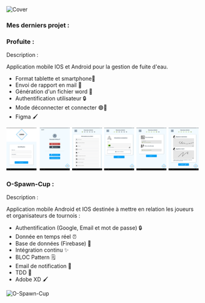 ![Cover](https://github.com/AlexandreMaillot/AlexandreMaillot/blob/main/img/Banniere_Alexandre.png)

### Mes derniers projet :

### Profuite : 

Description : 

Application mobile IOS et Android pour la gestion de fuite d'eau.
- Format tablette et smartphone📱
- Envoi de rapport en mail 📧
- Génération d'un fichier word 📄
- Authentification utilisateur 🔒
- Mode déconnecter et connecter 🟢🔴
- Figma 🖌️


![Profuite](https://github.com/AlexandreMaillot/AlexandreMaillot/blob/main/img/planche_profuite.png)

### O-Spawn-Cup :

Description :

Application mobile Android et IOS destinée à mettre en relation les joueurs et organisateurs de tournois :
- Authentification (Google, Email et mot de passe) 🔒
- Donnée en temps réel ⏰
- Base de données (Firebase) 💾
- Intégration continu ✨
- BLOC Pattern 🗒️
- Email de notification 📧
- TDD 💪
- Adobe XD 🖌️

![O-Spawn-Cup](https://github.com/AlexandreMaillot/AlexandreMaillot/blob/main/img/planche_ospawn.png)
